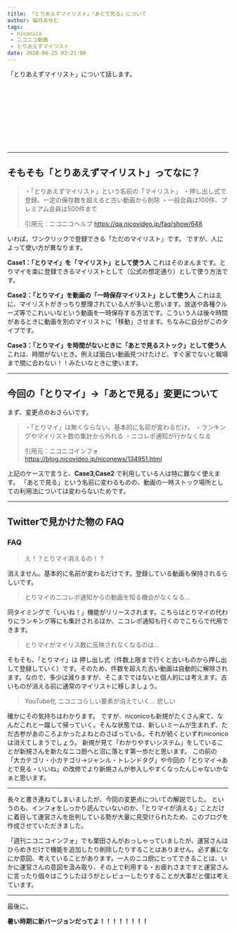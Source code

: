 ```yaml
---
title: 「とりあえずマイリスト」「あとで見る」について
author: 猫月あゆむ
tags:
 - niconico
 - ニコニコ動画
 - とりあえずマイリスト
date: 2020-06-25 03:21:00
---
```


「とりあえずマイリスト」について話します。

<div class="iframely-embed"><div class="iframely-responsive" style="height: 140px; padding-bottom: 0;"><a href="https://blog.nicovideo.jp/niconews/134951.html" data-iframely-url="//cdn.iframe.ly/api/iframe?url=https%3A%2F%2Fblog.nicovideo.jp%2Fniconews%2F134951.html%3Fref%3Dnicotop_info_func&amp;key=093555d64fd366dc31a449442216cdec"></a></div></div><script async src="//cdn.iframe.ly/embed.js" charset="utf-8"></script>

<!-- more -->
---

## そもそも「とりあえずマイリスト」ってなに？

> ・「とりあえずマイリスト」という名前の「マイリスト」
> ・押し出し式で登録、一定の保存数を超えると古い動画から削除
> ・一般会員は100件、プレミアム会員は500件まで
>
> 引用元：ニコニコヘルプ https://qa.nicovideo.jp/faq/show/648

いわば、ワンクリックで登録できる「ただのマイリスト」です。
ですが、人によって使い方が異なります。

**Case1：「とりマイ」を「マイリスト」として使う人**
これはそのまんまです。とりマイを楽に登録できるマイリストとして（公式の想定通り）として使う方法です。

**Case2：「とりマイ」を動画の「一時保存マイリスト」として使う人**
これは主に、マイリストがきっちり整理されている人が多いと思います。放送や各種クルーズ等でこれいいなという動画を一時保存する方法です。こういう人は後々時間があるときに動画を別のマイリストに「移動」させます。ちなみに自分がこのタイプです。

**Case3：「とりマイ」を時間がないときに「あとで見るストック」として使う人**
これは、時間がないとき。例えば面白い動画見つけたけど、すぐ家でないと職場まで間に合わない！！みたいなときに使います。

---

## 今回の「とりマイ」→「あとで見る」変更について

まず、変更点のおさらいです。

> ・「とりマイ」は無くならない。基本的に名前が変わるだけ。
> ・ランキングやマイリスト数の集計から外れる
> ・ニコレポ通知が行かなくなる
>
> 引用元：ニコニコインフォ https://blog.nicovideo.jp/niconews/134951.html

上記のケースで言うと、**Case3,Case2** で利用している人は特に難なく使えます。
「あとで見る」という名前に変わるものの、動画の一時ストック場所としての利用法については変わらないためです。

---

## Twitterで見かけた物の FAQ 

### FAQ

> え！？とりマイ消えるの！？

消えません。基本的に名前が変わるだけです。登録している動画も保持されるらしいです。

> とりマイのニコレポ通知からの動画を知る機会がなくなる...

同タイミングで「いいね！」機能がリリースされます。こちらはとりマイの代わりにランキング等にも集計されるほか、ニコレポ通知も行くのでこちらで代用できます。

> とりマイがマイリス数に反映されなくなるのは...

そもそも、「とりマイ」は 押し出し式（件数上限まで行くと古いものから押し出して登録していく）です。そのため、件数を超えた古い動画は自動的に解除されます。なので、多少は減りますが、そこまでではないと個人的には考えます。古いものが消える前に通常のマイリストに移しましょう。

> YouTube化
> ニコニコらしい要素が消えていく...
> 悲しい

確かにその気持ちはわかります。
ですが、niconicoも新規がたくさん来て、なんだこれと一蹴して帰っていく。そんな状態では、新しいミームが生まれず、ただ古参があのころよかったよねとのさばっている。それが続くといずれniconicoは消えてしまうでしょう。
新規が見て「わかりやすいシステム」をしていることが新規さんを新たなニコ厨へと沼に落とす第一歩だと思います。
この前の「大カテゴリ・小カテゴリ→ジャンル・トレンドタグ」や今回の「とりマイ→あとで見る・いいね」の改修でより新規さんが参入しやすくなったんじゃないかなぁと思います。

---

長々と書き連ねてしまいましたが、今回の変更点についての解説でした。
というのも、インフォをしっかり読んでいないのか、「とりマイが消える」ことだけに着目して運営さんを批判している勢が大量に見受けられたため、このブログを作成させていただきました。

「週刊ニコニコインフォ」でも栗田さんがおっしゃっていましたが、運営さんはひらめきだけで機能を追加したり削除したりすることはありません。必ず裏になにか意図、考えていることがあります。一人のニコ厨にとってできることは、いかに運営さんの意図を汲み取り、その上で利用する・お疲れさまですと運営さんに言ったり個々はこうしたほうがとレビューしたりすることが大事だと僕は考えています。

---

最後に。



**暑い時期に新バージョンだってよ！！！！！！！！**